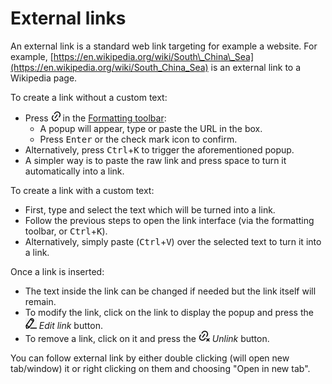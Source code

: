 # External links
An external link is a standard web link targeting for example a website. For example, [https://en.wikipedia.org/wiki/South\_China\_Sea](https://en.wikipedia.org/wiki/South_China_Sea) is an external link to a Wikipedia page.

To create a link without a custom text:

*   Press <img src="1_External links_image.png" width="15" height="16"> in the <a class="reference-link" href="../Formatting%20toolbar.md">Formatting toolbar</a>:
    *   A popup will appear, type or paste the URL in the box.
    *   Press <kbd>Enter</kbd> or the check mark icon to confirm.
*   Alternatively, press <kbd>Ctrl</kbd>+<kbd>K</kbd> to trigger the aforementioned popup.
*   A simpler way is to paste the raw link and press space to turn it automatically into a link.

To create a link with a custom text:

*   First, type and select the text which will be turned into a link.
*   Follow the previous steps to open the link interface (via the formatting toolbar, or <kbd>Ctrl</kbd>+<kbd>K</kbd>).
*   Alternatively, simply paste (<kbd>Ctrl</kbd>+<kbd>V</kbd>) over the selected text to turn it into a link.

Once a link is inserted:

*   The text inside the link can be changed if needed but the link itself will remain.
*   To modify the link, click on the link to display the popup and press the <img src="External links_image.png" width="18" height="18"> _Edit link_ button.
*   To remove a link, click on it and press the <img src="2_External links_image.png" width="18" height="18"> _Unlink_ button.

You can follow external link by either double clicking (will open new tab/window) it or right clicking on them and choosing "Open in new tab".